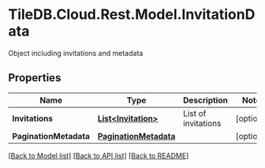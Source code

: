 # TileDB.Cloud.Rest.Model.InvitationData
Object including invitations and metadata

## Properties

Name | Type | Description | Notes
------------ | ------------- | ------------- | -------------
**Invitations** | [**List&lt;Invitation&gt;**](Invitation.md) | List of invitations | [optional] 
**PaginationMetadata** | [**PaginationMetadata**](PaginationMetadata.md) |  | [optional] 

[[Back to Model list]](../README.md#documentation-for-models) [[Back to API list]](../README.md#documentation-for-api-endpoints) [[Back to README]](../README.md)

